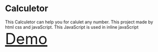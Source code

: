 # Calculetor
This Calculetor can help you for calulet any number. This project made by html css and javaScript. This JavaScript is used in inline javaScript 
<a href="https://towkerjoy.github.io/Calculetor" style="font-size:50px">Demo</a>
